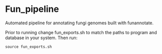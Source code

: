 # Fun_pipeline
Automated pipeline for annotating fungi genomes built with funannotate.

Prior to running change fun_exports.sh to match the paths to program and database in your system. Then run:

`source fun_exports.sh`
